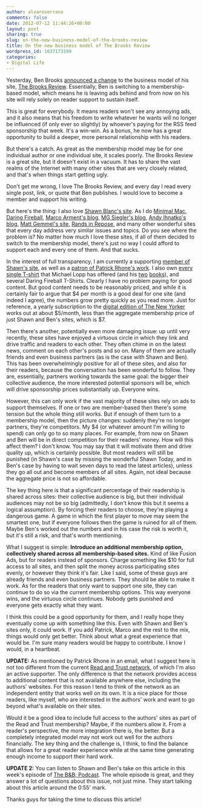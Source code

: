 ```yaml
---
author: alvaroserrano
comments: false
date: 2012-07-12 11:44:26+00:00
layout: post
sharing: true
slug: on-the-new-business-model-of-the-brooks-review
title: On the new business model of The Brooks Review
wordpress_id: 1637173199
categories:
- Digital Life
---
```


Yesterday, Ben Brooks [announced a change](http://brooksreview.net/2012/07/new-tbr/) to the business model of his site, [The Brooks Review](http://brooksreview.net/). Essentially, Ben is switching to a membership-based model, which means he is leaving ads behind and from now on his site will rely solely on reader support to sustain itself.

This is great for everybody. It means readers won't see any annoying ads, and it also means that his freedom to write whatever he wants will no longer be influenced (if only ever so slightly) by whoever's paying for the RSS feed sponsorship that week. It's a win-win. As a bonus, he now has a great opportunity to build a deeper, more personal relationship with his readers.

But there's a catch. As great as the membership model may be for one individual author or one individual site, it scales poorly. The Brooks Review is a great site, but it doesn't exist in a vacuum. It has to share the vast realms of the Internet with many other sites that are very closely related, and that's when things start getting ugly.

Don't get me wrong, I love The Brooks Review, and every day I read every single post, link, or quote that Ben publishes. I would love to become a member and support his writing.

But here's the thing: I also love [Shawn Blanc's site](http://shawnblanc.net/). As I do [Minimal Mac](http://minimalmac.com/), [Daring Fireball](http://daringfireball.net/), [Marco Arment's blog](http://www.marco.org/), [MG Siegler's blog](http://parislemon.com/), [Andy Ihnatko's blog](http://ihnatko.com/), [Matt Gemmel's site](http://mattgemmell.com/), [Rands in Repose](http://www.randsinrepose.com/), and many other wonderful sites that every day address very similar issues and topics. Do you see where the problem is? No matter how much I love these sites, if all of them decided to switch to the membership model, there's just no way I could afford to support each and every one of them. And that sucks.

In the interest of full transparency, I am currently a supporting [member of Shawn's site](http://shawnblanc.net/members/), as well as a [patron of Patrick Rhone's work](http://patrickrhone.com/newsletter/). I also own [every single T-shirt](http://www.buyolympia.com/q/Artist=Rands) that Michael Lopp has offered (and his [two](http://www.beinggeek.com/) [books](http://www.managinghumans.com/)), and several Daring Fireball T-Shirts. Clearly I have no problem paying for good content. But good content needs to be reasonably priced, and while it is certainly fair to argue that $4 per month is a good deal for one site (and indeed I agree), the numbers grow pretty quickly as you read more. Just for reference, a yearly subscription to the [digital edition of The New Yorker](http://subscribe.newyorker.com//ams/amsClick?pos_id=2690&campaign_id=8253&creative_id=11688&site_id=796&top_level_section_prefix=&full_url=) works out at about $5/month, less than the aggregate membership price of just Shawn and Ben's sites, which is $7.

Then there's another, potentially even more damaging issue: up until very recently, these sites have enjoyed a virtuous circle in which they link and drive traffic and readers to each other. They often chime in on the latest news, comment on each other's posts and so on. Many of them are actually friends and even business partners (as is the case with Shawn and Ben). This has been overwhelmingly positive for all of these sites, and also for their readers, because the conversation has been wonderful to follow. They are, essentially, partners working towards the same goal: the bigger their collective audience, the more interested potential sponsors will be, which will drive sponsorship prices substantially up. Everyone wins.

However, this can only work if the vast majority of these sites rely on ads to support themselves. If one or two are member-based then there's some tension but the whole thing still works. But if enough of them turn to a membership model, then the picture changes: suddenly they're no longer partners, they're competitors. My $4 (or whatever amount I'm willing to spend) can only go to so many places. For example, from now on Shawn and Ben will be in direct competition for their readers' money. How will this affect them? I don't know. You may say that it will motivate them and drive quality up, which is certainly possible. But most readers will still be punished (in Shawn's case by missing the wonderful Shawn Today, and in Ben's case by having to wait seven days to read the latest articles), unless they go all out and become members of all sites. Again, not ideal because the aggregate price is not so affordable.

The key thing here is that a significant percentage of their readership is shared across sites: their collective audience is big, but their individual audiences may not be so big (admittedly, I don't know this but it seems a logical assumption). By forcing their readers to choose, they're playing a dangerous game. A game in which the first player to move may seem the smartest one, but if everyone follows then the game is ruined for all of them. Maybe Ben's worked out the numbers and in his case the risk is worth it, but it's still a risk, and that's worth mentioning.

What I suggest is simple: **Introduce an additional membership option, collectively shared across all membership-based sites.** Kind of like Fusion Ads, but for readers instead of sponsors. Charge something like $10 for full access to all sites, and then split the money across participating sites evenly, or however they think it's fair. Like I said, some of these guys are already friends and even business partners. They should be able to make it work. As for the readers that only want to support one site, they can continue to do so via the current membership options. This way everyone wins, and the virtuous circle continues. Nobody gets punished and everyone gets exactly what they want.

I think this could be a good opportunity for them, and I really hope they eventually come up with something like this. Even with Shawn and Ben's sites only, it could work. If you add Patrick, Marco and the rest to the mix, things would only get better. Think about what a great experience that would be. I'm sure many readers would be happy to contribute. I know I would, in a heartbeat.

**UPDATE:** As mentioned by Patrick Rhone in an email, what I suggest here is not too different from the current [Read and Trust network](http://readandtrust.com/), of which I'm also an active supporter. The only difference is that the network provides access to additional content that is not available anywhere else, including the authors' websites. For this reason I tend to think of the network as an independent entity that works well on its own. It is a nice place for those readers, like myself, who are interested in the authors' work and want to go beyond what's available on their sites. 

Would it be a good idea to include full access to the authors' sites as part of the Read and Trust membership? Maybe, if the numbers allow it. From a reader's perspective, the more integration there is, the better. But a completely integrated model may not work out well for the authors financially. The key thing and the challenge is, I think, to find the balance that allows for a great reader experience while at the same time generating enough income to support their hard work.

**UPDATE 2:** You can listen to Shawn and Ben's take on this article in this week's episode of [The B&B; Podcast](http://5by5.tv/bb/69). The whole episode is great, and they answer a lot of questions about this issue, not just mine. They start talking about this article around the 0:55' mark.

Thanks guys for taking the time to discuss this article!
